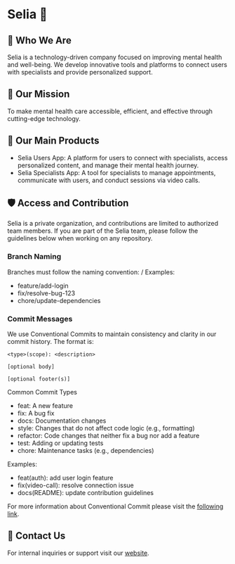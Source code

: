 # Selia 🦦

## 🌟 Who We Are

Selia is a technology-driven company focused on improving mental health and well-being. We develop innovative tools and platforms to connect users with specialists and provide personalized support.

## 🚀 Our Mission

To make mental health care accessible, efficient, and effective through cutting-edge technology.

## 💼 Our Main Products
- Selia Users App: A platform for users to connect with specialists, access personalized content, and manage their mental health journey.
- Selia Specialists App: A tool for specialists to manage appointments, communicate with users, and conduct sessions via video calls.

## 🛡️ Access and Contribution

Selia is a private organization, and contributions are limited to authorized team members. If you are part of the Selia team, please follow the guidelines below when working on any repository.

### Branch Naming

Branches must follow the naming convention:
<type>/<short-description>
Examples:
- feature/add-login
- fix/resolve-bug-123
- chore/update-dependencies

### Commit Messages

We use Conventional Commits to maintain consistency and clarity in our commit history.
The format is:
```
<type>(scope): <description>

[optional body]

[optional footer(s)]
```

Common Commit Types
- feat: A new feature
- fix: A bug fix
- docs: Documentation changes
- style: Changes that do not affect code logic (e.g., formatting)
- refactor: Code changes that neither fix a bug nor add a feature
- test: Adding or updating tests
- chore: Maintenance tasks (e.g., dependencies)

Examples:
- feat(auth): add user login feature
- fix(video-call): resolve connection issue
- docs(README): update contribution guidelines

For more information about Conventional Commit please visit the [following link](https://www.conventionalcommits.org/en/v1.0.0/).

## 📢 Contact Us

For internal inquiries or support visit our [website](https://selia.co/).
